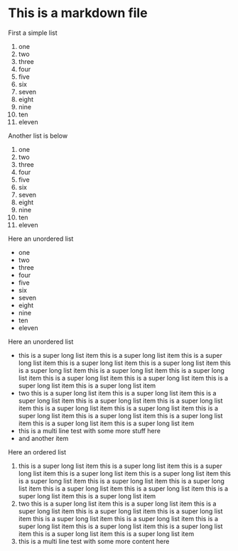 <!--
Licensed to the Apache Software Foundation (ASF) under one
or more contributor license agreements.  See the NOTICE file
distributed with this work for additional information
regarding copyright ownership.  The ASF licenses this file
to you under the Apache License, Version 2.0 (the
"License"); you may not use this file except in compliance
with the License.  You may obtain a copy of the License at

    http://www.apache.org/licenses/LICENSE-2.0

Unless required by applicable law or agreed to in writing,
software distributed under the License is distributed on an
"AS IS" BASIS, WITHOUT WARRANTIES OR CONDITIONS OF ANY
KIND, either express or implied.  See the License for the
specific language governing permissions and limitations
under the License.
-->
# This is a markdown file

First a simple list

1. one
2. two
3. three
4. four
5. five
6. six
7. seven
8. eight
9. nine
10. ten
11. eleven

Another list is below

1. one
1. two
1. three
1. four
1. five
1. six
1. seven
1. eight
1. nine
1. ten
1. eleven


Here an unordered list

- one
- two
- three
- four
- five
- six
- seven
- eight
- nine
- ten
- eleven



Here an unordered list

- this is a super long list item this is a super long list item this is a super long list item this is a super long list item this is a super long list item this is a super long list item this is a super long list item this is a super long list item this is a super long list item this is a super long list item this is a super long list item this is a super long list item
- two this is a super long list item this is a super long list item this is a super long list item this is a super long list item this is a super long list item this is a super long list item this is a super long list item this is a super long list item this is a super long list item this is a super long list item this is a super long list item this is a super long list item
- this is a multi line test
  with some more stuff here
- and another item

Here an ordered list

1. this is a super long list item this is a super long list item this is a super long list item this is a super long list item this is a super long list item this is a super long list item this is a super long list item this is a super long list item this is a super long list item this is a super long list item this is a super long list item this is a super long list item
1. two this is a super long list item this is a super long list item this is a super long list item this is a super long list item this is a super long list item this is a super long list item this is a super long list item this is a super long list item this is a super long list item this is a super long list item this is a super long list item this is a super long list item
1. this is a multi line test
   with some more content here